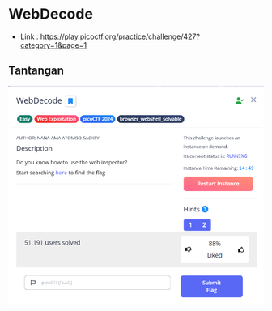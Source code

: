 # WebDecode

- Link : https://play.picoctf.org/practice/challenge/427?category=1&page=1

## Tantangan

![Desc](assets/webdecode%20(5).png)
